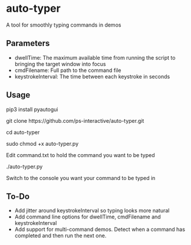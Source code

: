 # auto-typer
A tool for smoothly typing commands in demos

## Parameters
* dwellTime: The maximum available time from running the script to bringing the target window into focus
* cmdFilename: Full path to the command file 
* keystrokeInterval: The time between each keystroke in seconds

## Usage
<p>pip3 install pyautogui
<p>git clone https://github.com/ps-interactive/auto-typer.git
<p>cd auto-typer
<p>sudo chmod +x auto-typer.py
<p>Edit command.txt to hold the command you want to be typed
<p>./auto-typer.py
<p> Switch to the console you want your command to be typed in

## To-Do
* Add jitter around keystrokeInterval so typing looks more natural
* Add command line options for dwellTime, cmdFilename and keystrokeInterval
* Add support for multi-command demos. Detect when a command has completed and then run the next one.
